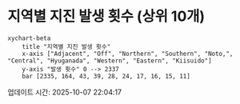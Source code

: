 # 지역별 지진 발생 횟수 (상위 10개)

```mermaid
xychart-beta
    title "지역별 지진 발생 횟수"
    x-axis ["Adjacent", "Off", "Northern", "Southern", "Noto,", "Central", "Hyuganada", "Western", "Eastern", "Kiisuido"]
    y-axis "발생 횟수" 0 --> 2337
    bar [2335, 164, 43, 39, 28, 24, 17, 16, 15, 11]
```

업데이트 시간: 2025-10-07 22:04:17
